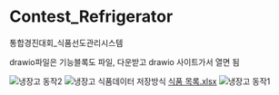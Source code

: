 # Contest_Refrigerator
통합경진대회_식품선도관리시스템

drawio파일은 기능블록도 파일, 다운받고 drawio 사이트가서 열면 됨

![냉장고 동작2](https://github.com/znantothelimit/Contest_Refrigerator/assets/56341387/affc3702-1f6c-48a7-931e-d48514d875f9)
![냉장고 식품데이터 저장방식](https://github.com/znantothelimit/Contest_Refrigerator/assets/56341387/a5eacccf-5c98-4b75-9bf4-75a99ef8f5df)
[식품 목록.xlsx](https://github.com/znantothelimit/Contest_Refrigerator/files/11575077/default.xlsx)
![냉장고 동작1](https://github.com/znantothelimit/Contest_Refrigerator/assets/56341387/cb1e44c3-03bd-4869-bf8f-b9efa5a95752)
